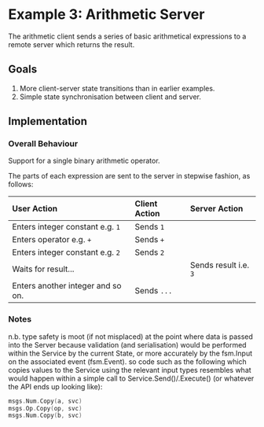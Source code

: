 # Example 3: Arithmetic Server

The arithmetic client sends a series of basic arithmetical expressions to a remote
server which returns the result.

## Goals

1. More client-server state transitions than in earlier examples.
1. Simple state synchronisation between client and server.

## Implementation

### Overall Behaviour

Support for a single binary arithmetic operator.

The parts of each expression are sent to the server in stepwise fashion, as follows:

| User Action                       | Client Action | Server Action         |
| :-------------------------------- | :------------ | :-------------------- |
| Enters integer constant e.g. `1`  | Sends `1`     |                       |
| Enters operator e.g. `+`          | Sends `+`     |                       |
| Enters integer constant e.g. `2`  | Sends `2`     |                       |
| Waits for result...               |               | Sends result i.e. `3` |
| Enters another integer and so on. | Sends `...`   |                       |

### Notes

n.b. type safety is moot (if not misplaced) at the point where data is passed into the
Server because validation (and serialisation) would be performed within the Service by
the current State, or more accurately by the fsm.Input on the associated event (fsm.Event).
so code such as the following which copies values to the Service using the relevant
input types resembles what would happen within a simple call to Service.Send()/.Execute()
(or whatever the API ends up looking like):

```go
msgs.Num.Copy(a, svc)
msgs.Op.Copy(op, svc)
msgs.Num.Copy(b, svc)
```








